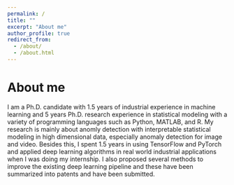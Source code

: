 ```yaml
---
permalink: /
title: ""
excerpt: "About me"
author_profile: true
redirect_from: 
  - /about/
  - /about.html
---
```


About me
======
I am a Ph.D. candidate with 1.5 years of industrial experience in machine learning and 5 years Ph.D. research experience in statistical modeling with a variety of programming languages such as Python, MATLAB, and R. My research is mainly about anomly detection with interpretable statistical modeling in high dimensional data, especially anomaly detection for image and video. Besides this, I spent 1.5 years in using TensorFlow and PyTorch and applied deep learning algorithms in real world industrial applications when I was doing my internship. I also proposed several methods to improve the existing deep learning pipeline and these have been summarized into patents and have been submitted.


